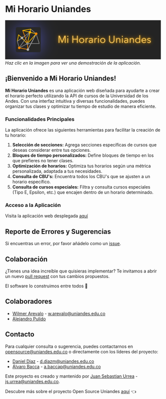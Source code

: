 # Mi Horario Uniandes
[![Video del proyecto](public/logoBanner.png)](https://www.youtube.com/watch?v=WNirDylLHS8)
*Haz clic en la imagen para ver una demostración de la aplicación.*

## ¡Bienvenido a Mi Horario Uniandes!

**Mi Horario Uniandes** es una aplicación web diseñada para ayudarte a crear el horario perfecto utilizando la API de cursos de la Universidad de los Andes. Con una interfaz intuitiva y diversas funcionalidades, puedes organizar tus clases y optimizar tu tiempo de estudio de manera eficiente.

### Funcionalidades Principales
La aplicación ofrece las siguientes herramientas para facilitar la creación de tu horario:

1. **Selección de secciones:** Agrega secciones específicas de cursos que deseas considerar entre tus opciones.
2. **Bloques de tiempo personalizados:** Define bloques de tiempo en los que prefieres no tener clases.
3. **Optimización de horarios:** Optimiza tus horarios según una métrica personalizada, adaptada a tus necesidades.
4. **Consulta de CBU's:** Encuentra todos los CBU's que se ajusten a un horario específico.
5. **Consulta de cursos especiales:** Filtra y consulta cursos especiales (Tipo E, Epsilon, etc.) que encajen dentro de un horario determinado.

### Acceso a la Aplicación
Visita la aplicación web desplegada [aquí](https://open-source-uniandes.github.io/Mi-Horario-Uniandes/)

## Reporte de Errores y Sugerencias

Si encuentras un error, por favor añádelo como un [issue](https://github.com/Open-Source-Uniandes/Mi-Horario-Uniandes/issues).

## Colaboración

¿Tienes una idea increíble que quisieras implementar? Te invitamos a abrir un nuevo [pull request](https://github.com/Open-Source-Uniandes/Mi-Horario-Uniandes/pulls) con tus cambios propuestos.

El software lo construimos entre todos 💛


## Colaboradores

- [Wilmer Arevalo](https://github.com/wareval0) - w.arevalo@uniandes.edu.co  
- [Alejandro Pulido](https://github.com/alejandroPulido03)  

## Contacto

Para cualquier consulta o sugerencia, puedes contactarnos en [opensource@uniandes.edu.co](mailto:opensource@uniandes.edu.co) o directamente con los líderes del proyecto:

- [Daniel Diaz](https://github.com/ddi4z) - d.diazm@uniandes.edu.co
- [Álvaro Bacca](https://github.com/c4ts0up) - a.baccap@uniandes.edu.co

Este proyecto es creado y mantenido por [Juan Sebastian Urrea](https://github.com/jsurrea) - js.urrea@uniandes.edu.co.

Descubre más sobre el proyecto Open Source Uniandes [aquí](https://github.com/Open-Source-Uniandes) 👈
